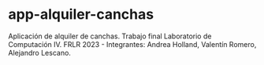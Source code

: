 # app-alquiler-canchas
Aplicación de alquiler de canchas. Trabajo final Laboratorio de Computación IV. FRLR 2023 - Integrantes: Andrea Holland, Valentín Romero, Alejandro Lescano.
